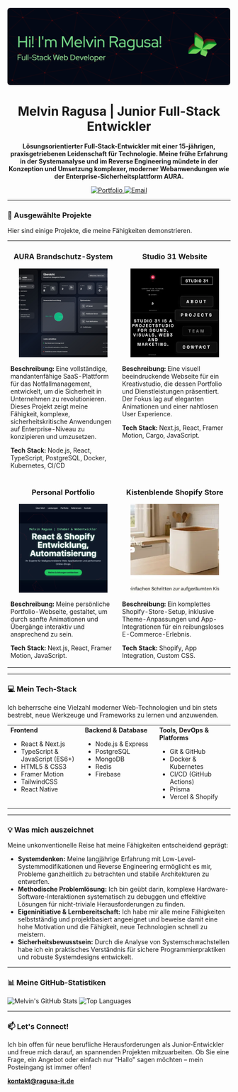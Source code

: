 <p align="center">
<img src="/images/github-header-image.webp" alt="Melvin Ragusa - Web Developer Banner"/>
</p>

<h1 align="center">Melvin Ragusa | Junior Full-Stack Entwickler</h1>

<p align="center">
<b>Lösungsorientierter Full-Stack-Entwickler mit einer 15-jährigen, praxisgetriebenen Leidenschaft für Technologie. Meine frühe Erfahrung in der Systemanalyse und im Reverse Engineering mündete in der Konzeption und Umsetzung komplexer, moderner Webanwendungen wie der Enterprise-Sicherheitsplattform AURA.</b>
</p>

<p align="center">
<a href="https://ragusa-it.dev" target="_blank">
<img src="https://img.shields.io/badge/Portfolio-ragusa--it.dev-blue?style=for-the-badge&logo=icloud" alt="Portfolio"/>
</a>
<a href="mailto:kontakt@ragusa-it.de">
<img src="https://img.shields.io/badge/Email-kontakt%40ragusa--it.de-red?style=for-the-badge&logo=gmail" alt="Email"/>
</a>
</p>

---

### 🚀 Ausgewählte Projekte

Hier sind einige Projekte, die meine Fähigkeiten demonstrieren.

<table>
  <tr>
    <td width="50%" valign="top">
      <h3 align="center">AURA Brandschutz-System</h3>
      <p align="center">
        <a href="https://aurabrandschutz.app" target="_blank">
          <img src="/images/AURA.webp" alt="Anwesenheits- Und Rettungs- Assistent - AURA" width="200" height="200" style="object-fit: cover;"/>
        </a>
      </p>
      <p><strong>Beschreibung:</strong> Eine vollständige, mandantenfähige SaaS-Plattform für das Notfallmanagement, entwickelt, um die Sicherheit in Unternehmen zu revolutionieren. Dieses Projekt zeigt meine Fähigkeit, komplexe, sicherheitskritische Anwendungen auf Enterprise-Niveau zu konzipieren und umzusetzen.</p>
      <p><strong>Tech Stack:</strong> Node.js, React, TypeScript, PostgreSQL, Docker, Kubernetes, CI/CD</p>
    </td>
    <td width="50%" valign="top">
      <h3 align="center">Studio 31 Website</h3>
      <p align="center">
        <a href="https://studio31.xyz" target="_blank">
          <img src="/images/Studio31.webp" alt="Studio 31 Website" width="200" height="200" style="object-fit: cover;"/>
        </a>
      </p>
      <p><strong>Beschreibung:</strong> Eine visuell beeindruckende Webseite für ein Kreativstudio, die dessen Portfolio und Dienstleistungen präsentiert. Der Fokus lag auf eleganten Animationen und einer nahtlosen User Experience.</p>
      <p><strong>Tech Stack:</strong> Next.js, React, Framer Motion, Cargo, JavaScript.</p>
    </td>
  </tr>
  <tr>
    <td width="50%" valign="top">
      <h3 align="center">Personal Portfolio</h3>
      <p align="center">
        <a href="https://ragusa-it.dev" target="_blank">
          <img src="/images/Portfolio.webp" alt="Personal Portfolio" width="200" height="200" style="object-fit: cover;"/>
        </a>
      </p>
      <p><strong>Beschreibung:</strong> Meine persönliche Portfolio-Webseite, gestaltet, um durch sanfte Animationen und Übergänge interaktiv und ansprechend zu sein.</p>
      <p><strong>Tech Stack:</strong> Next.js, React, Framer Motion, JavaScript.</p>
    </td>
    <td width="50%" valign="top">
      <h3 align="center">Kistenblende Shopify Store</h3>
      <p align="center">
        <a href="https://kistenblende.de" target="_blank">
          <img src="/images/Kistenblende.webp" alt="Kistenblende Shopify Store" width="200" height="200" style="object-fit: cover;"/>
        </a>
      </p>
      <p><strong>Beschreibung:</strong> Ein komplettes Shopify-Store-Setup, inklusive Theme-Anpassungen und App-Integrationen für ein reibungsloses E-Commerce-Erlebnis.</p>
      <p><strong>Tech Stack:</strong> Shopify, App Integration, Custom CSS.</p>
    </td>
  </tr>
</table>

---

### 💻 Mein Tech-Stack

Ich beherrsche eine Vielzahl moderner Web-Technologien und bin stets bestrebt, neue Werkzeuge und Frameworks zu lernen und anzuwenden.

<table>
  <tr>
    <td valign="top" width="33%">
      <strong>Frontend</strong>
      <ul>
        <li>React & Next.js</li>
        <li>TypeScript & JavaScript (ES6+)</li>
        <li>HTML5 & CSS3</li>
        <li>Framer Motion</li>
        <li>TailwindCSS</li>
        <li>React Native</li>
      </ul>
    </td>
    <td valign="top" width="33%">
      <strong>Backend & Database</strong>
      <ul>
        <li>Node.js & Express</li>
        <li>PostgreSQL</li>
        <li>MongoDB</li>
        <li>Redis</li>
        <li>Firebase</li>
      </ul>
    </td>
    <td valign="top" width="33%">
      <strong>Tools, DevOps & Platforms</strong>
      <ul>
        <li>Git & GitHub</li>
        <li>Docker & Kubernetes</li>
        <li>CI/CD (GitHub Actions)</li>
        <li>Prisma</li>
        <li>Vercel & Shopify</li>
      </ul>
    </td>
  </tr>
</table>

---

### 💡 Was mich auszeichnet

Meine unkonventionelle Reise hat meine Fähigkeiten entscheidend geprägt:

* **Systemdenken:** Meine langjährige Erfahrung mit Low-Level-Systemmodifikationen und Reverse Engineering ermöglicht es mir, Probleme ganzheitlich zu betrachten und stabile Architekturen zu entwerfen.
* **Methodische Problemlösung:** Ich bin geübt darin, komplexe Hardware-Software-Interaktionen systematisch zu debuggen und effektive Lösungen für nicht-triviale Herausforderungen zu finden.
* **Eigeninitiative & Lernbereitschaft:** Ich habe mir alle meine Fähigkeiten selbstständig und projektbasiert angeeignet und beweise damit eine hohe Motivation und die Fähigkeit, neue Technologien schnell zu meistern.
* **Sicherheitsbewusstsein:** Durch die Analyse von Systemschwachstellen habe ich ein praktisches Verständnis für sichere Programmierpraktiken und robuste Systemdesigns entwickelt.

---

### 📊 Meine GitHub-Statistiken

<p align="left">
<img src="https://github-readme-stats.vercel.app/api?username=ragusa-it&show_icons=true&theme=shadow_red&hide_border=true&include_all_commits=true&count_private=true" alt="Melvin's GitHub Stats" />
<img src="https://github-readme-stats.vercel.app/api/top-langs/?username=ragusa-it&layout=donut&theme=shadow_red&hide_border=true" alt="Top Languages" />
</p>

---

### 📫 Let's Connect!

Ich bin offen für neue berufliche Herausforderungen als Junior-Entwickler und freue mich darauf, an spannenden Projekten mitzuarbeiten. Ob Sie eine Frage, ein Angebot oder einfach nur "Hallo" sagen möchten – mein Posteingang ist immer offen!

<p align="left">
<a href="mailto:kontakt@ragusa-it.de"><strong>kontakt@ragusa-it.de</strong></a>
</p>